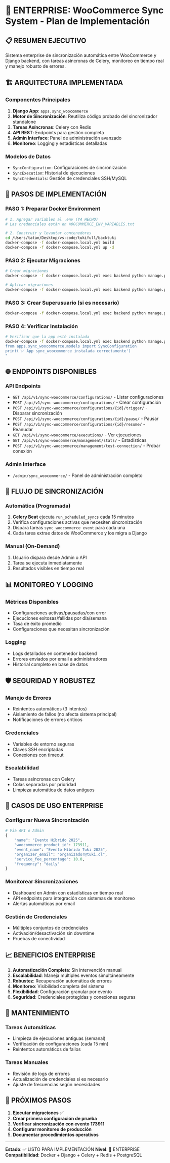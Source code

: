 # 🚀 ENTERPRISE: WooCommerce Sync System - Plan de Implementación

## 📋 RESUMEN EJECUTIVO

Sistema enterprise de sincronización automática entre WooCommerce y Django backend, con tareas asíncronas de Celery, monitoreo en tiempo real y manejo robusto de errores.

## 🏗️ ARQUITECTURA IMPLEMENTADA

### Componentes Principales
1. **Django App**: `apps.sync_woocommerce`
2. **Motor de Sincronización**: Reutiliza código probado del sincronizador standalone
3. **Tareas Asíncronas**: Celery con Redis
4. **API REST**: Endpoints para gestión completa
5. **Admin Interface**: Panel de administración avanzado
6. **Monitoreo**: Logging y estadísticas detalladas

### Modelos de Datos
- `SyncConfiguration`: Configuraciones de sincronización
- `SyncExecution`: Historial de ejecuciones
- `SyncCredentials`: Gestión de credenciales SSH/MySQL

## 🔧 PASOS DE IMPLEMENTACIÓN

### PASO 1: Preparar Docker Environment
```bash
# 1. Agregar variables al .env (YA HECHO)
# Las credenciales están en WOOCOMMERCE_ENV_VARIABLES.txt

# 2. Construir y levantar contenedores
cd /Users/tatan/Desktop/vs-code/tukifull/backtuki
docker-compose -f docker-compose.local.yml build
docker-compose -f docker-compose.local.yml up -d
```

### PASO 2: Ejecutar Migraciones
```bash
# Crear migraciones
docker-compose -f docker-compose.local.yml exec backend python manage.py makemigrations sync_woocommerce

# Aplicar migraciones
docker-compose -f docker-compose.local.yml exec backend python manage.py migrate
```

### PASO 3: Crear Superusuario (si es necesario)
```bash
docker-compose -f docker-compose.local.yml exec backend python manage.py createsuperuser
```

### PASO 4: Verificar Instalación
```bash
# Verificar que la app esté instalada
docker-compose -f docker-compose.local.yml exec backend python manage.py shell -c "
from apps.sync_woocommerce.models import SyncConfiguration
print('✅ App sync_woocommerce instalada correctamente')
"
```

## 🌐 ENDPOINTS DISPONIBLES

### API Endpoints
- `GET /api/v1/sync-woocommerce/configurations/` - Listar configuraciones
- `POST /api/v1/sync-woocommerce/configurations/` - Crear configuración
- `POST /api/v1/sync-woocommerce/configurations/{id}/trigger/` - Disparar sincronización
- `POST /api/v1/sync-woocommerce/configurations/{id}/pause/` - Pausar
- `POST /api/v1/sync-woocommerce/configurations/{id}/resume/` - Reanudar
- `GET /api/v1/sync-woocommerce/executions/` - Ver ejecuciones
- `GET /api/v1/sync-woocommerce/management/stats/` - Estadísticas
- `POST /api/v1/sync-woocommerce/management/test-connection/` - Probar conexión

### Admin Interface
- `/admin/sync_woocommerce/` - Panel de administración completo

## 🔄 FLUJO DE SINCRONIZACIÓN

### Automática (Programada)
1. **Celery Beat** ejecuta `run_scheduled_syncs` cada 15 minutos
2. Verifica configuraciones activas que necesiten sincronización
3. Dispara tareas `sync_woocommerce_event` para cada una
4. Cada tarea extrae datos de WooCommerce y los migra a Django

### Manual (On-Demand)
1. Usuario dispara desde Admin o API
2. Tarea se ejecuta inmediatamente
3. Resultados visibles en tiempo real

## 📊 MONITOREO Y LOGGING

### Métricas Disponibles
- Configuraciones activas/pausadas/con error
- Ejecuciones exitosas/fallidas por día/semana
- Tasa de éxito promedio
- Configuraciones que necesitan sincronización

### Logging
- Logs detallados en contenedor backend
- Errores enviados por email a administradores
- Historial completo en base de datos

## 🛡️ SEGURIDAD Y ROBUSTEZ

### Manejo de Errores
- Reintentos automáticos (3 intentos)
- Aislamiento de fallos (no afecta sistema principal)
- Notificaciones de errores críticos

### Credenciales
- Variables de entorno seguras
- Claves SSH encriptadas
- Conexiones con timeout

### Escalabilidad
- Tareas asíncronas con Celery
- Colas separadas por prioridad
- Limpieza automática de datos antiguos

## 🚀 CASOS DE USO ENTERPRISE

### Configurar Nueva Sincronización
```python
# Via API o Admin
{
    "name": "Evento Híbrido 2025",
    "woocommerce_product_id": 173911,
    "event_name": "Evento Híbrido Tuki 2025",
    "organizer_email": "organizador@tuki.cl",
    "service_fee_percentage": 10.0,
    "frequency": "daily"
}
```

### Monitorear Sincronizaciones
- Dashboard en Admin con estadísticas en tiempo real
- API endpoints para integración con sistemas de monitoreo
- Alertas automáticas por email

### Gestión de Credenciales
- Múltiples conjuntos de credenciales
- Activación/desactivación sin downtime
- Pruebas de conectividad

## 📈 BENEFICIOS ENTERPRISE

1. **Automatización Completa**: Sin intervención manual
2. **Escalabilidad**: Maneja múltiples eventos simultáneamente
3. **Robustez**: Recuperación automática de errores
4. **Monitoreo**: Visibilidad completa del sistema
5. **Flexibilidad**: Configuración granular por evento
6. **Seguridad**: Credenciales protegidas y conexiones seguras

## 🔧 MANTENIMIENTO

### Tareas Automáticas
- Limpieza de ejecuciones antiguas (semanal)
- Verificación de configuraciones (cada 15 min)
- Reintentos automáticos de fallos

### Tareas Manuales
- Revisión de logs de errores
- Actualización de credenciales si es necesario
- Ajuste de frecuencias según necesidades

## 🎯 PRÓXIMOS PASOS

1. **Ejecutar migraciones** ✅
2. **Crear primera configuración de prueba**
3. **Verificar sincronización con evento 173911**
4. **Configurar monitoreo de producción**
5. **Documentar procedimientos operativos**

---

**Estado**: ✅ LISTO PARA IMPLEMENTACIÓN
**Nivel**: 🚀 ENTERPRISE
**Compatibilidad**: Docker + Django + Celery + Redis + PostgreSQL
